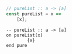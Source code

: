 ```javascript
// pureList :: a -> [a]
const pureList = x => 
    [x];
```


```applescript
-- pureList :: a -> [a]
on pureList(x)
        {x}
end pure
```